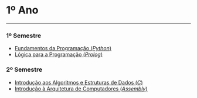 # 1º Ano
---
### 1º Semestre
+ [Fundamentos da Programação (*Python*)](https://github.com/FranciscoTGouveia/ProjetosIST/tree/main/1%C2%BAAno/Fundamentos%20da%20Programa%C3%A7%C3%A3o)
+ [Lógica para a Programação (*Prolog*)](https://github.com/FranciscoTGouveia/ProjetosIST/tree/main/1%C2%BAAno/L%C3%B3gica%20para%20a%20Programa%C3%A7%C3%A3o)
### 2º Semestre
+ [Introdução aos Algoritmos e Estruturas de Dados (*C*)](https://github.com/FranciscoTGouveia/ProjetosIST/tree/main/1%C2%BAAno/Introdu%C3%A7%C3%A3o%20aos%20Algoritmos%20e%20Estruturas%20de%20Dados)
+ [Introdução à Arquitetura de Computadores (*Assembly*)](https://github.com/FranciscoTGouveia/ProjetosIST/tree/master/1ºAno)
